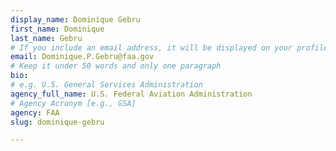 ```yaml
---
display_name: Dominique Gebru
first_name: Dominique
last_name: Gebru
# If you include an email address, it will be displayed on your profile page
email: Dominique.P.Gebru@faa.gov
# Keep it under 50 words and only one paragraph
bio: 
# e.g. U.S. General Services Administration
agency_full_name: U.S. Federal Aviation Administration
# Agency Acronym [e.g., GSA]
agency: FAA
slug: dominique-gebru

---
```

